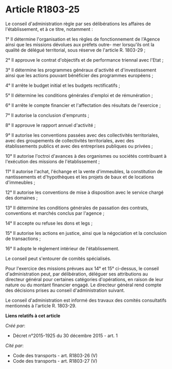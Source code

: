 # Article R1803-25

Le conseil d'administration règle par ses délibérations les affaires de l'établissement, et à ce titre, notamment : 

1° Il détermine l'organisation et les règles de fonctionnement de l'Agence ainsi que les missions dévolues aux préfets outre-
mer lorsqu'ils ont la qualité de délégué territorial, sous réserve de l'article R. 1803-29 ; 

2° Il approuve le contrat d'objectifs et de performance triennal avec l'Etat ; 

3° Il détermine les programmes généraux d'activité et d'investissement ainsi que les actions pouvant bénéficier des
programmes européens ; 

4° Il arrête le budget initial et les budgets rectificatifs ; 

5° Il détermine les conditions générales d'emploi et de rémunération ; 

6° Il arrête le compte financier et l'affectation des résultats de l'exercice ; 

7° Il autorise la conclusion d'emprunts ; 

8° Il approuve le rapport annuel d'activité ; 

9° Il autorise les conventions passées avec des collectivités territoriales, avec des groupements de collectivités
territoriales, avec des établissements publics et avec des entreprises publiques ou privées ; 

10° Il autorise l'octroi d'avances à des organismes ou sociétés contribuant à l'exécution des missions de l'établissement ; 

11° Il autorise l'achat, l'échange et la vente d'immeubles, la constitution de nantissements et d'hypothèques et les projets
de baux et de locations d'immeubles ; 

12° Il autorise les conventions de mise à disposition avec le service chargé des domaines ; 

13° Il détermine les conditions générales de passation des contrats, conventions et marchés conclus par l'agence ; 

14° Il accepte ou refuse les dons et legs ; 

15° Il autorise les actions en justice, ainsi que la négociation et la conclusion de transactions ; 

16° Il adopte le règlement intérieur de l'établissement. 

Le conseil peut s'entourer de comités spécialisés. 

Pour l'exercice des missions prévues aux 14° et 15° ci-dessus, le conseil d'administration peut, par délibération, déléguer
ses attributions au directeur général pour certaines catégories d'opérations, en raison de leur nature ou du montant
financier engagé. Le directeur général rend compte des décisions prises au conseil d'administration suivant. 

Le conseil d'administration est informé des travaux des comités consultatifs mentionnés à l'article R. 1803-29.

**Liens relatifs à cet article**

_Créé par_:

  - Décret n°2015-1925 du 30 décembre 2015 - art. 1

_Cité par_:

  - Code des transports - art. R1803-26 (V)
  - Code des transports - art. R1803-27 (V)
